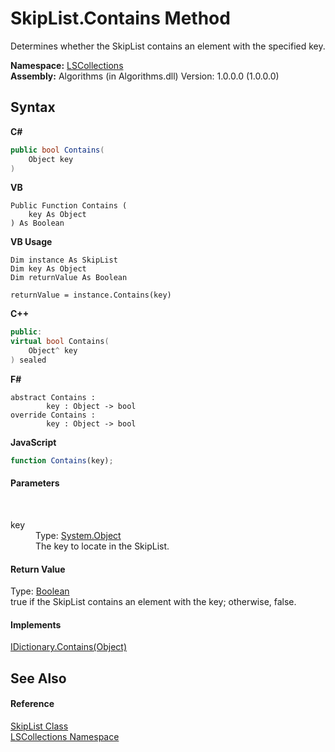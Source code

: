# SkipList.Contains Method 
 

Determines whether the SkipList contains an element with the specified key.

**Namespace:**&nbsp;<a href="74772e97-7817-3c3c-69d7-7adc29f9a1cd">LSCollections</a><br />**Assembly:**&nbsp;Algorithms (in Algorithms.dll) Version: 1.0.0.0 (1.0.0.0)

## Syntax

**C#**<br />
``` C#
public bool Contains(
	Object key
)
```

**VB**<br />
``` VB
Public Function Contains ( 
	key As Object
) As Boolean
```

**VB Usage**<br />
``` VB Usage
Dim instance As SkipList
Dim key As Object
Dim returnValue As Boolean

returnValue = instance.Contains(key)
```

**C++**<br />
``` C++
public:
virtual bool Contains(
	Object^ key
) sealed
```

**F#**<br />
``` F#
abstract Contains : 
        key : Object -> bool 
override Contains : 
        key : Object -> bool 
```

**JavaScript**<br />
``` JavaScript
function Contains(key);
```


#### Parameters
&nbsp;<dl><dt>key</dt><dd>Type: <a href="http://msdn2.microsoft.com/en-us/library/e5kfa45b" target="_blank">System.Object</a><br />The key to locate in the SkipList.</dd></dl>

#### Return Value
Type: <a href="http://msdn2.microsoft.com/en-us/library/a28wyd50" target="_blank">Boolean</a><br />true if the SkipList contains an element with the key; otherwise, false.

#### Implements
<a href="http://msdn2.microsoft.com/en-us/library/9f2wxt1w" target="_blank">IDictionary.Contains(Object)</a><br />

## See Also


#### Reference
<a href="71779526-fbe7-b15e-7782-10d57337282b">SkipList Class</a><br /><a href="74772e97-7817-3c3c-69d7-7adc29f9a1cd">LSCollections Namespace</a><br />